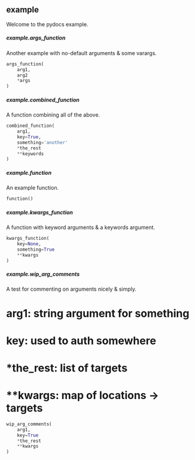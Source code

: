 ## example

Welcome to the pydocs example.

##### example.args_function

Another example with no-default arguments & some varargs.

```py
args_function(
    arg1,
    arg2
    *args
)
```


##### example.combined_function

A function combining all of the above.

```py
combined_function(
    arg1,
    key=True,
    something='another'
    *the_rest
    **keywords
)
```


##### example.function

An example function.

```py
function()
```


##### example.kwargs_function

A function with keyword arguments & a keywords argument.

```py
kwargs_function(
    key=None,
    something=True
    **kwargs
)
```


##### example.wip_arg_comments

A test for commenting on arguments nicely & simply.

# arg1: string argument for something
# key: used to auth somewhere
# *the_rest: list of targets
# **kwargs: map of locations -> targets

```py
wip_arg_comments(
    arg1,
    key=True
    *the_rest
    **kwargs
)
```
